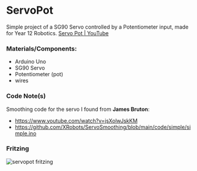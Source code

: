 # ServoPot
Simple project of a SG90 Servo controlled by a Potentiometer input, made for Year 12 Robotics.
[Servo Pot | YouTube](https://youtu.be/hiKAeLHZ_Uw)

### Materials/Components:
- Arduino Uno
- SG90 Servo
- Potentiometer (pot)
- wires

### Code Note(s)
Smoothing code for the servo I found from **James Bruton**:
- https://www.youtube.com/watch?v=jsXolwJskKM
- https://github.com/XRobots/ServoSmoothing/blob/main/code/simple/simple.ino


### Fritzing 
![servopot fritzing](https://user-images.githubusercontent.com/115848968/220778947-439252ad-5e48-4165-9199-2a6e903e156f.png)
